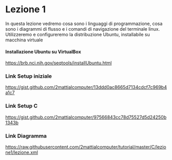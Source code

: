 # Lezione 1
In questa lezione vedremo cosa sono i linguaggi di programmazione, cosa sono i diagrammi di flusso e i comandi di navigazione del terminale linux. Utilizzeremo e configureremo la distribuzione Ubuntu, installabile su macchina virtuale

#### Installazione Ubuntu su VirtualBox
https://brb.nci.nih.gov/seqtools/installUbuntu.html

### Link Setup iniziale
https://gist.github.com/2mattialcomputer/13ddd0ac8665d7134cdcf7c969b4a1c7

### Link Setup C
https://gist.github.com/2mattialcomputer/97566843cc78d75527d5d24250b1343b

### Link Diagramma
https://raw.githubusercontent.com/2mattialcomputer/tutorial/master/C/lezione1/lezione.xml
